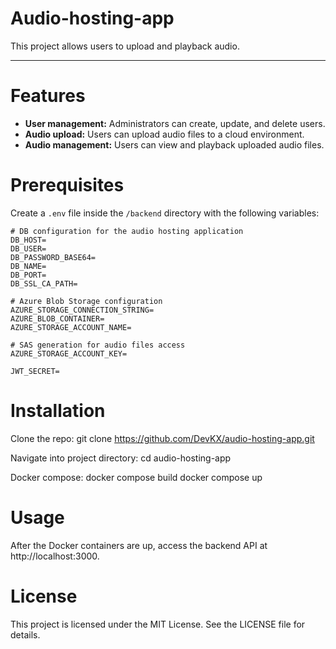 # Audio-hosting-app

This project allows users to upload and playback audio.

---

# Features
- **User management:** Administrators can create, update, and delete users.
- **Audio upload:** Users can upload audio files to a cloud environment.
- **Audio management:** Users can view and playback uploaded audio files.


# Prerequisites
Create a `.env` file inside the `/backend` directory with the following variables:

```env
# DB configuration for the audio hosting application
DB_HOST=
DB_USER=
DB_PASSWORD_BASE64=
DB_NAME=
DB_PORT=
DB_SSL_CA_PATH=

# Azure Blob Storage configuration
AZURE_STORAGE_CONNECTION_STRING=
AZURE_BLOB_CONTAINER=
AZURE_STORAGE_ACCOUNT_NAME=

# SAS generation for audio files access
AZURE_STORAGE_ACCOUNT_KEY=

JWT_SECRET=

```

# Installation

Clone the repo:
git clone https://github.com/DevKX/audio-hosting-app.git

Navigate into project directory:
cd audio-hosting-app

Docker compose:
docker compose build
docker compose up


# Usage
After the Docker containers are up, access the backend API at http://localhost:3000.

# License
This project is licensed under the MIT License. See the LICENSE file for details.
